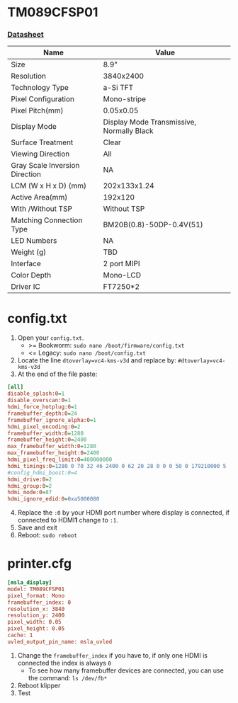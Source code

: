 # TM089CFSP01

### [Datasheet](TM089CFSP01_Pre_Ver1.2.pdf)

| Name | Value |
|------|-------|
| Size | 8.9" |
| Resolution | 3840x2400 |
| Technology Type | a-Si TFT |
| Pixel Configuration | Mono-stripe |
| Pixel Pitch(mm) | 0.05x0.05 |
| Display Mode | Display Mode Transmissive, Normally Black |
| Surface Treatment | Clear |
| Viewing Direction | All |
| Gray Scale Inversion Direction | NA |
| LCM (W x H x D) (mm) | 202x133x1.24 |
| Active Area(mm) | 192x120 |
| With /Without TSP | Without TSP |
| Matching Connection Type | BM20B(0.8)-50DP-0.4V(51) |
| LED Numbers | NA |
| Weight (g) | TBD |
| Interface | 2 port MIPI |
| Color Depth | Mono-LCD |
| Driver IC | FT7250*2 |


# config.txt

1. Open your `config.txt`.
   - &gt;= Bookworm: `sudo nano /boot/firmware/config.txt`
   - &lt;= Legacy: `sudo nano /boot/config.txt`
2. Locate the line `dtoverlay=vc4-kms-v3d` and replace by: `#dtoverlay=vc4-kms-v3d`
3. At the end of the file paste:
```ini
[all]
disable_splash:0=1
disable_overscan:0=1
hdmi_force_hotplug:0=1
framebuffer_depth:0=24
framebuffer_ignore_alpha:0=1
hdmi_pixel_encoding:0=2
framebuffer_width:0=1280
framebuffer_height:0=2400
max_framebuffer_width:0=1280
max_framebuffer_height:0=2400
hdmi_pixel_freq_limit:0=400000000
hdmi_timings:0=1280 0 70 32 46 2400 0 62 20 28 0 0 0 50 0 179210000 5
#config_hdmi_boost:0=4
hdmi_drive:0=2
hdmi_group:0=2
hdmi_mode:0=87
hdmi_ignore_edid:0=0xa5000080
```
4. Replace the `:0` by your HDMI port number where display is connected, if connected to HDMI**1** change to `:1`.
4. Save and exit
5. Reboot: `sudo reboot`


# printer.cfg

```ini
[msla_display]
model: TM089CFSP01
pixel_format: Mono
framebuffer_index: 0
resolution_x: 3840
resolution_y: 2400
pixel_width: 0.05
pixel_height: 0.05
cache: 1
uvled_output_pin_name: msla_uvled
```

1. Change the `framebuffer_index` if you have to, if only one HDMI is connected the index is always `0`
   - To see how many framebuffer devices are connected, you can use the command: `ls /dev/fb*`
1. Reboot klipper
2. Test